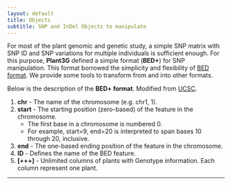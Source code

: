 ```yaml
---
layout: default
title: Objects
subtitle: SNP and InDel Objects to manipulate
---
```


For most of the plant genomic and genetic study, a simple SNP matrix with SNP ID and SNP variations for multiple individuals is sufficient enough. For this purpose, **Plant3G** defined a simple format (**BED+**) for SNP manipulation. This format borrowed the simplicity and flexibility of [BED format](http://bedtools.readthedocs.org/en/latest/content/general-usage.html). We provide some tools to transform from and into other formats.

Below is the description of the **BED+ format**. Modified from [UCSC](http://genome.ucsc.edu/FAQ/FAQformat#format1).

1. **chr** - The name of the chromosome (e.g. chr1, 1). 
2. **start** - The starting position (zero-based) of the feature in the chromosome.
	+ The first base in a chromosome is numbered 0.
	+ For example, start=9, end=20 is interpreted to span bases 10 through 20, inclusive. 
3. **end** - The one-based ending position of the feature in the chromosome.
4. **ID** - Defines the name of the BED feature.
5. **[+++]** - Unlimited columns of plants with Genotype information. Each column represent one plant.

-----














